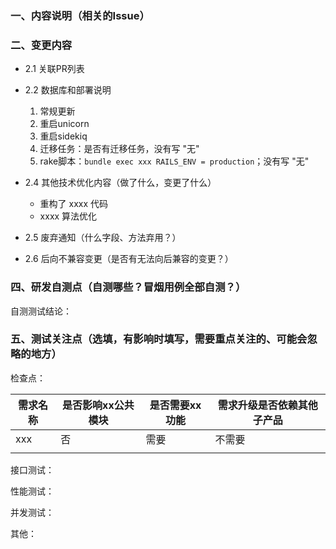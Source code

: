 ### 一、内容说明（相关的Issue）


### 二、变更内容
  * 2.1 关联PR列表

  * 2.2 数据库和部署说明  
    1. 常规更新 
    2. 重启unicorn
    3. 重启sidekiq
    4. 迁移任务：是否有迁移任务，没有写 "无"
    5. rake脚本：`bundle exec xxx RAILS_ENV = production`；没有写 "无"

  * 2.4 其他技术优化内容（做了什么，变更了什么）
    - 重构了 xxxx 代码
    - xxxx 算法优化


  * 2.5 废弃通知（什么字段、方法弃用？）



  * 2.6  后向不兼容变更（是否有无法向后兼容的变更？）


  
### 四、研发自测点（自测哪些？冒烟用例全部自测？）
  自测测试结论：


### 五、测试关注点（选填，有影响时填写，需要重点关注的、可能会忽略的地方）
  检查点：

| 需求名称 | 是否影响xx公共模块 | 是否需要xx功能 | 需求升级是否依赖其他子产品 |
|------|------------|----------|---------------|
| xxx  | 否          | 需要       | 不需要           |
|      |            |          |               |

  接口测试：

  性能测试：

  并发测试：

  其他：

